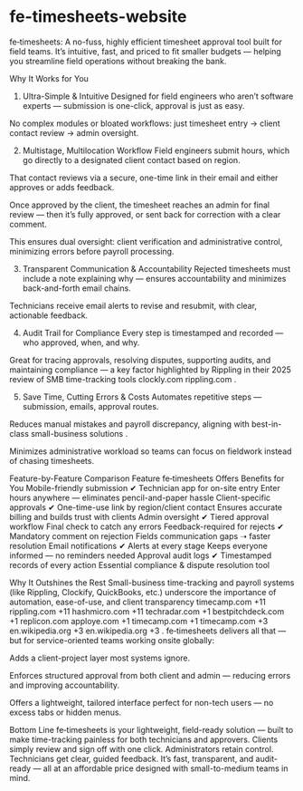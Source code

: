 # fe-timesheets-website
fe‑timesheets: A no-fuss, highly efficient timesheet approval tool built for field teams. It’s intuitive, fast, and priced to fit smaller budgets — helping you streamline field operations without breaking the bank.

Why It Works for You
1. Ultra-Simple & Intuitive
Designed for field engineers who aren’t software experts — submission is one-click, approval is just as easy.

No complex modules or bloated workflows: just timesheet entry → client contact review → admin oversight.

2. Multistage, Multilocation Workflow
Field engineers submit hours, which go directly to a designated client contact based on region.

That contact reviews via a secure, one-time link in their email and either approves or adds feedback.

Once approved by the client, the timesheet reaches an admin for final review — then it’s fully approved, or sent back for correction with a clear comment.

This ensures dual oversight: client verification and administrative control, minimizing errors before payroll processing.

3. Transparent Communication & Accountability
Rejected timesheets must include a note explaining why — ensures accountability and minimizes back-and-forth email chains.

Technicians receive email alerts to revise and resubmit, with clear, actionable feedback.

4. Audit Trail for Compliance
Every step is timestamped and recorded — who approved, when, and why.

Great for tracing approvals, resolving disputes, supporting audits, and maintaining compliance — a key factor highlighted by Rippling in their 2025 review of SMB time-tracking tools 
clockly.com
rippling.com
.

5. Save Time, Cutting Errors & Costs
Automates repetitive steps — submission, emails, approval routes.

Reduces manual mistakes and payroll discrepancy, aligning with best-in-class small-business solutions .

Minimizes administrative workload so teams can focus on fieldwork instead of chasing timesheets.

Feature-by-Feature Comparison
Feature	fe‑timesheets Offers	Benefits for You
Mobile-friendly submission	✔ Technician app for on-site entry	Enter hours anywhere — eliminates pencil-and-paper hassle
Client-specific approvals	✔ One-time-use link by region/client contact	Ensures accurate billing and builds trust with clients
Admin oversight	✔ Tiered approval workflow	Final check to catch any errors
Feedback-required for rejects	✔ Mandatory comment on rejection	Fields communication gaps ➝ faster resolution
Email notifications	✔ Alerts at every stage	Keeps everyone informed — no reminders needed
Approval audit logs	✔ Timestamped records of every action	Essential compliance & dispute resolution tool

Why It Outshines the Rest
Small-business time-tracking and payroll systems (like Rippling, Clockify, QuickBooks, etc.) underscore the importance of automation, ease-of-use, and client transparency 
timecamp.com
+11
rippling.com
+11
hashmicro.com
+11
techradar.com
+1
bestpitchdeck.com
+1
replicon.com
apploye.com
+1
timecamp.com
+1
timecamp.com
+3
en.wikipedia.org
+3
en.wikipedia.org
+3
. fe‑timesheets delivers all that — but for service-oriented teams working onsite globally:

Adds a client-project layer most systems ignore.

Enforces structured approval from both client and admin — reducing errors and improving accountability.

Offers a lightweight, tailored interface perfect for non-tech users — no excess tabs or hidden menus.

Bottom Line
fe‑timesheets is your lightweight, field-ready solution — built to make time-tracking painless for both technicians and approvers. Clients simply review and sign off with one click. Administrators retain control. Technicians get clear, guided feedback. It’s fast, transparent, and audit-ready — all at an affordable price designed with small-to-medium teams in mind.